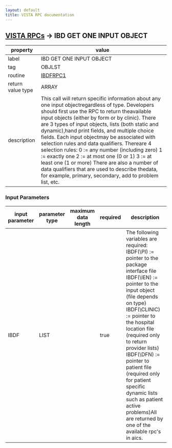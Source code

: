 ```yaml
---
layout: default
title: VISTA RPC documentation
---
```




## [VISTA RPCs](TableOfContent.md) &#8594; IBD GET ONE INPUT OBJECT 

 property | value 
--- | --- 
 label | IBD GET ONE INPUT OBJECT
 tag | OBJLST
 routine | [IBDFRPC1](http://code.osehra.org/dox/Routine_IBDFRPC1_source.html)
 return value type | ARRAY
 description | This call will return specific information about any one input objectregardless of type.  Developers should first use the RPC to return theavailable input objects (either by form or by clinic).   There are 3 types of input objects, lists (both static and dynamic),hand print fields, and multiple choice fields.  Each input objectmay be associated with selection rules and data qualifiers.  Thereare 4 selection rules:    0 := any number (including zero)   1 := exactly one   2 := at most one (0 or 1)   3 := at least one (1 or more) There are also a number of data qualifiers that are used to describe thedata, for example, primary, secondary, add to problem list, etc.

### Input Parameters

| input parameter | parameter type | maximum data length | required | description | 
| --- | --- | --- | --- | --- | 
| IBDF | LIST |  | true | The following variables are required:   IBDF(\PI\)     := pointer to the package interface file   IBDF(\IEN\)    := pointer to the input object (file depends on type)   IBDF(\CLINIC\) := pointer to the hospital location file (required only                     to return provider lists)   IBDF(\DFN\)    := pointer to patient file (required only for patient                     specific dynamic lists such as patient active problems)All are returned by one of the available rpc's in aics. | 